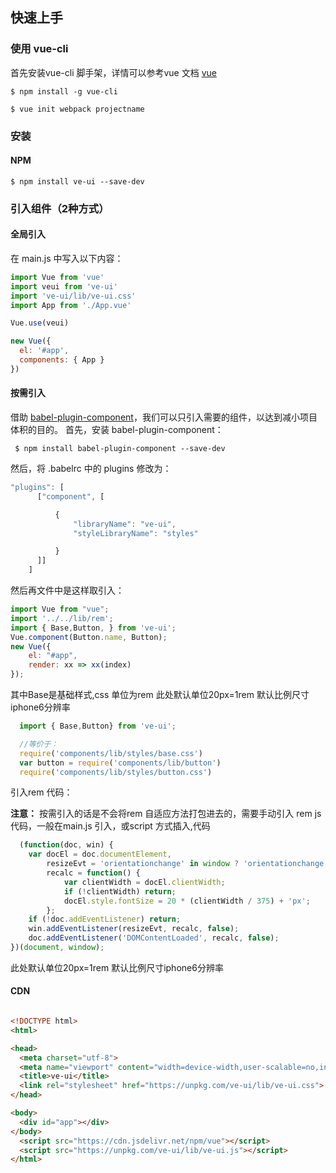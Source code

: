 ## 快速上手

### 使用 vue-cli

首先安装vue-cli 脚手架，详情可以参考vue 文档 <a href="https://cn.vuejs.org/v2/guide/installation.html">vue</a>

```shell
$ npm install -g vue-cli

$ vue init webpack projectname
```



### 安装

#### NPM

```shell
$ npm install ve-ui --save-dev
```
### 引入组件（2种方式）
#### 全局引入
在 main.js 中写入以下内容：

```js
import Vue from 'vue'
import veui from 've-ui'
import 've-ui/lib/ve-ui.css'
import App from './App.vue'

Vue.use(veui)

new Vue({
  el: '#app',
  components: { App }
})
```
#### 按需引入
借助 <a href="https://github.com/ve-ui/babel-plugin-component">babel-plugin-component</a>，我们可以只引入需要的组件，以达到减小项目体积的目的。
首先，安装 babel-plugin-component：
```shell
 $ npm install babel-plugin-component --save-dev

```
然后，将 .babelrc 中的 plugins 修改为：

```js
"plugins": [
      ["component", [

          {
              "libraryName": "ve-ui",
              "styleLibraryName": "styles"

          }
      ]]
    ]
```

然后再文件中是这样取引入：

```js
import Vue from "vue";
import '../../lib/rem';
import { Base,Button, } from 've-ui';
Vue.component(Button.name, Button);
new Vue({
    el: "#app",
    render: xx => xx(index)
});
```
其中Base是基础样式,css 单位为rem 此处默认单位20px=1rem 默认比例尺寸iphone6分辨率

```js
  import { Base,Button} from 've-ui';

  //等价于：
  require('components/lib/styles/base.css')
  var button = require('components/lib/button')
  require('components/lib/styles/button.css')
```


引入rem 代码：

**注意：** 按需引入的话是不会将rem 自适应方法打包进去的，需要手动引入 rem js 代码，一般在main.js 引入，或script 方式插入,代码
```js
  (function(doc, win) {
    var docEl = doc.documentElement,
        resizeEvt = 'orientationchange' in window ? 'orientationchange' : 'resize',
        recalc = function() {
            var clientWidth = docEl.clientWidth;
            if (!clientWidth) return;
            docEl.style.fontSize = 20 * (clientWidth / 375) + 'px';
        };
    if (!doc.addEventListener) return;
    win.addEventListener(resizeEvt, recalc, false);
    doc.addEventListener('DOMContentLoaded', recalc, false);
})(document, window);
```

此处默认单位20px=1rem 默认比例尺寸iphone6分辨率

#### CDN

```html

<!DOCTYPE html>
<html>

<head>
  <meta charset="utf-8">
  <meta name="viewport" content="width=device-width,user-scalable=no,initial-scale=1,maximum-scale=1,minimum-scale=1">
  <title>ve-ui</title>
  <link rel="stylesheet" href="https://unpkg.com/ve-ui/lib/ve-ui.css">
</head>

<body>
  <div id="app"></div>
</body>
  <script src="https://cdn.jsdelivr.net/npm/vue"></script>
  <script src="https://unpkg.com/ve-ui/lib/ve-ui.js"></script>
</html>

```